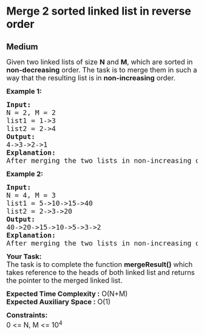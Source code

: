 # Merge 2 sorted linked list in reverse order
## Medium
<div class="problems_problem_content__Xm_eO"><p><span style="font-size: 18px;">Given two linked lists of size <strong>N</strong> and <strong>M</strong>, which are sorted in <strong>non-decreasing</strong> order. The task is to merge them in such a way that the resulting list is in <strong>non-increasing</strong> order.</span></p>
<p><strong style="font-size: 18px;">Example 1:</strong></p>
<pre><span style="font-size: 18px;"><strong>Input:<br></strong></span><span style="font-size: 18px;">N = 2, M = 2<br>list1 = 1-&gt;3<br>list2 = 2</span><span style="font-size: 18px;">-&gt;</span><span style="font-size: 18px;">4<br></span><strong style="font-size: 18px;">Output:</strong><br style="font-size: 18px;"><span style="font-size: 18px;">4</span><span style="font-size: 18px;">-&gt;</span><span style="font-size: 18px;">3</span><span style="font-size: 18px;">-&gt;</span><span style="font-size: 18px;">2</span><span style="font-size: 18px;">-&gt;1<br></span><span style="font-size: 18px;"><strong>Explanation:<br></strong></span><span style="font-size: 18px;">After merging the two lists in non-increasing order, we have new lists as 4-&gt;3-&gt;2-&gt;1.</span><span style="font-size: 18px;"><br></span></pre>
<p><span style="font-size: 18px;"><strong>Example 2:</strong></span></p>
<pre><span style="font-size: 18px;"><strong>Input:</strong><br>N = 4, M = 3<br>list1 = 5</span><span style="font-size: 18px;">-&gt;</span><span style="font-size: 18px;">10</span><span style="font-size: 18px;">-&gt;15</span><span style="font-size: 18px;">-&gt;40</span><span style="font-size: 18px;">&nbsp;<br></span><span style="font-size: 18px;">list2 = 2</span><span style="font-size: 18px;">-&gt;</span><span style="font-size: 18px;">3</span><span style="font-size: 18px;">-&gt;</span><span style="font-size: 18px;">20<br></span><span style="font-size: 18px;"><strong>Output:</strong><br>40</span><span style="font-size: 18px;">-&gt;</span><span style="font-size: 18px;">20</span><span style="font-size: 18px;">-&gt;</span><span style="font-size: 18px;">15</span><span style="font-size: 18px;">-&gt;</span><span style="font-size: 18px;">10</span><span style="font-size: 18px;">-&gt;</span><span style="font-size: 18px;">5</span><span style="font-size: 18px;">-&gt;</span><span style="font-size: 18px;">3</span><span style="font-size: 18px;">-&gt;</span><span style="font-size: 18px;">2<br></span><span style="font-size: 18px;"><strong>Explanation:<br></strong></span><span style="font-size: 18px;">After merging the two lists in non-increasing order, we have new lists as 40-&gt;20-&gt;15-&gt;10-&gt;5-&gt;3-&gt;2.</span></pre>
<p><span style="font-size: 18px;"><strong>Your Task:</strong><br>The task is to complete the function <strong>mergeResult()</strong> which takes reference to the heads of both linked list and returns the pointer to the merged linked list.</span></p>
<p><span style="font-size: 18px;"><strong>Expected Time Complexity :</strong> O(N+M)<br></span><span style="font-size: 18px;"><strong>Expected Auxiliary Space :</strong> O(1)</span></p>
<p><span style="font-size: 18px;"><strong>Constraints:</strong><br>0 &lt;= N, M &lt;= 10<sup>4</sup></span></p></div>